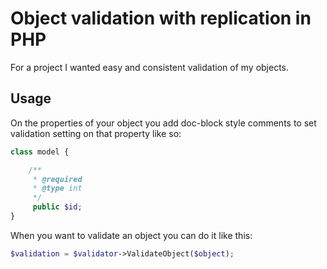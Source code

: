 # Object validation with replication in PHP

For a project I wanted easy and consistent validation of my objects.

## Usage

On the properties of your object you add doc-block style comments to
set validation setting on that property like so:

```php
class model {

	/**
	 * @required
	 * @type int
	 */
	 public $id;
}
```

When you want to validate an object you can do it like this:

```php
$validation = $validator->ValidateObject($object);
```
